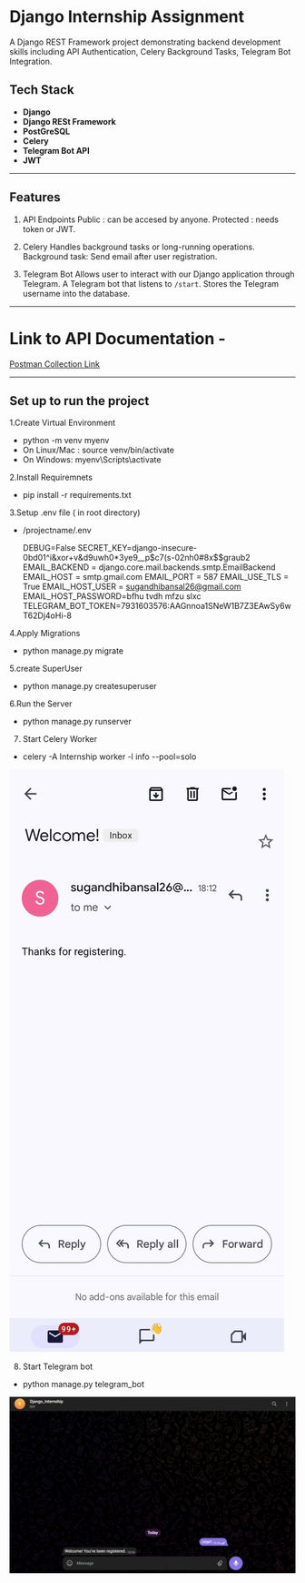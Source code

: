 #                                       Django Internship Assignment 


A Django REST Framework project demonstrating backend development skills including API Authentication, Celery Background Tasks, Telegram Bot Integration.


## Tech Stack

- **Django**
- **Django RESt Framework**
- **PostGreSQL**
- **Celery**
- **Telegram Bot API**
- **JWT**


---


## Features

1. API Endpoints
    Public : can be accesed by anyone.
    Protected : needs token or JWT.

2. Celery 
    Handles background tasks or long-running operations. 
    Background task: Send email after user registration.

3. Telegram Bot
    Allows user to interact with our Django application through Telegram.
    A Telegram bot that listens to `/start`.
    Stores the Telegram username into the database.


---


# Link to API Documentation - 
[Postman Collection Link](https://documenter.getpostman.com/view/37031551/2sB2x8ErFC)


---



##   Set up to run the project


1.Create Virtual Environment
-    python -m venv myenv
-    On Linux/Mac : source venv/bin/activate  
-    On Windows: myenv\Scripts\activate

2.Install Requiremnets
-    pip install -r requirements.txt

3.Setup .env file ( in root directory)
-    /projectname/.env

        DEBUG=False
        SECRET_KEY=django-insecure-0bd01^i&xor+v&d9uwh0*3ye9__p$c7(s-02nh0#8x$$graub2
        EMAIL_BACKEND = django.core.mail.backends.smtp.EmailBackend
        EMAIL_HOST = smtp.gmail.com
        EMAIL_PORT = 587
        EMAIL_USE_TLS = True
        EMAIL_HOST_USER = sugandhibansal26@gmail.com
        EMAIL_HOST_PASSWORD=bfhu tvdh mfzu slxc
        TELEGRAM_BOT_TOKEN=7931603576:AAGnnoa1SNeW1B7Z3EAwSy6wT62Dj4oHi-8

4.Apply Migrations
-    python manage.py migrate

5.create SuperUser
-    python manage.py createsuperuser

6.Run the Server
-    python manage.py runserver


7. Start Celery Worker  
-   celery -A Internship worker -l info --pool=solo  


   ![Celery Mail](https://raw.githubusercontent.com/sugandhi15/Internship_Assignment/main/Assets/CeleryMail.jpeg)



8. Start Telegram bot  
-   python manage.py telegram_bot  


   ![Telegram Bot Working](https://raw.githubusercontent.com/sugandhi15/Internship_Assignment/main/Assets/Telegram_Bot.png)




    
